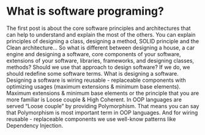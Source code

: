 # What is software programing?

The first post is about the core software principles and architectures that can help to understand and explain the most of the others. You can explain principles of designing a class, designing a method, SOLID principle and the Clean architecture... So what is different between designing a house, a car engine and designing a software, core components of your software, extensions of your software, libraries, frameworks, and designing classes, methods? Should we use that approach to design software? If we do, we should redefine some software terms. What is designing a software. Designing a software is wiring reusable - replaceable components with optimizing usages (maximum extensions & minimum base elements). Maximum extensions & minimum base elements or the principle that you are more familiar is Loose couple & High Coherent. In OOP languages are served “Loose couple” by providing Polymorphism. That means you can say that Polymorphism is most important term in OOP languages. And for wiring reusable - replaceable components we use well-know patterns like Dependency Injection.
